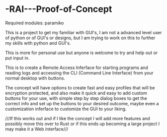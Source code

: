 # -RAI---Proof-of-Concept

Required modules:
paramiko



This is a project to get my familiar with GUI's, I am not a advanced level user of python or of GUI's or designs, but I am trying to work on 
this to further my skills with python and GUI's.

This is more for personal use but anyone is welcome to try and help out or put input in.

This is to create a Remote Access Inferface for starting programs and reading logs and accessing the CLI (Command Line Interface) 
from your normal desktop with buttons.

The concept will have options to create fast and easy profiles that will be encryption protected, and also make it quick and easy to add 
custom buttons for your use, with simple step by step dialog boxes to get the correct info and set up the buttons to your desired outcome, 
maybe even a customization inferface to customize the GUI to your liking.

///If this works out and if I like the concept I will add more features and possibly move this over to Rust or if this ends up becoming a 
large project I may make it a Web interface///
